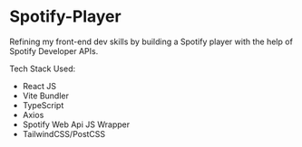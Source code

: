 # Spotify-Player

Refining my front-end dev skills by building a Spotify player with the help of Spotify Developer APIs.

Tech Stack Used:
- React JS
- Vite Bundler
- TypeScript
- Axios
- Spotify Web Api JS Wrapper
- TailwindCSS/PostCSS
